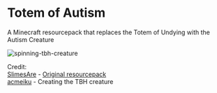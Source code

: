 # Totem of Autism

A Minecraft resourcepack that replaces the Totem of Undying with the Autism Creature

![spinning-tbh-creature](https://github.com/DianaIsntHere/totem-of-autism/assets/97325541/63dbd3d5-1a4c-4743-b46f-dec01f794d2c)

Credit:
<br>
[SlimesAre](https://twitter.com/SlimesAreGay) - [Original resourcepack](https://www.planetminecraft.com/texture-pack/totem-of-autism-tbh-creature-yippee-sound-effect/)
<br>
[acmeiku](https://twitter.com/acmeiku) - Creating the TBH creature
